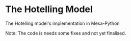 # The Hotelling Model
The Hotelling model's implementation in Mesa-Python


Note: The code is needs some fixes and not yet finalised.
